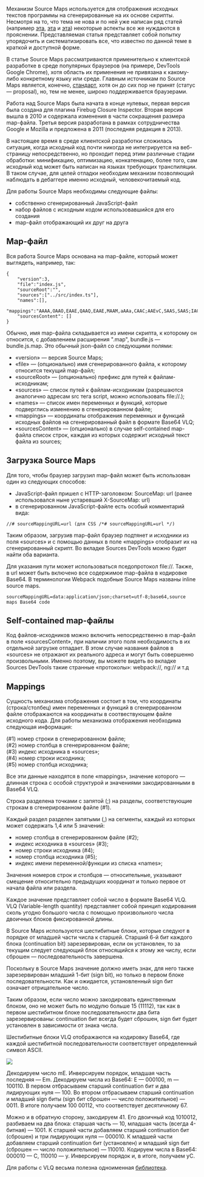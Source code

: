 Механизм Source Maps используется для отображения исходных текстов программы на сгенерированные на их основе скрипты. Несмотря на то, что тема не нова и по ней уже написан ряд статей (например [эта](https://medium.com/@trungutt/yet-another-explanation-on-sourcemap-669797e418ce), [эта](https://www.html5rocks.com/en/tutorials/developertools/sourcemaps/) и [эта](https://www.bugsnag.com/blog/source-maps)) некоторые аспекты все же нуждаются в прояснении. Представляемая статья представляет собой попытку упорядочить и систематизировать все, что известно по данной теме в краткой и доступной форме.  
  
В статье Source Maps рассматриваются применительно к клиентской разработке в среде популярных браузеров (на примере, DevTools Google Chrome), хотя область их применения не привязана к какому-либо конкретному языку или среде. Главным источникам по Source Maps является, конечно, [стандарт](https://sourcemaps.info/spec.html), хотя он до сих пор не принят (статус — proposal), но, тем не менее, широко поддерживается браузерами.  
  
Работа над Source Maps была начата в конце нулевых, первая версия была создана для плагина Firebug Closure Inspector. Вторая версия вышла в 2010 и содержала изменения в части сокращения размера map-файла. Третья версия разработана в рамках сотрудничества Google и Mozilla и предложена в 2011 (последняя редакция в 2013).  
  
В настоящее время в среде клиентской разработки сложилась ситуация, когда исходный код почти никогда не интегрируется на веб-страницу непосредственно, но проходит перед этим различные стадии обработки: минификацию, оптимизацию, конкатенацию, более того, сам исходный код может быть написан на языках требующих транспиляции. В таком случае, для целей отладки необходим механизм позволяющий наблюдать в дебаггере именно исходный, человекочитаемый код.  
  
Для работы Source Maps необходимы следующие файлы:  
  
-   собственно сгенерированный JavaScript-файл
-   набор файлов с исходным кодом использовавшийся для его создания
-   map-файл отображающий их друг на друга
  
## Map-файл
  
Вся работа Source Maps основана на map-файле, который может выглядеть, например, так:  

```
{
    "version":3,
    "file":"index.js",
    "sourceRoot":"",
    "sources":["../src/index.ts"],
    "names":[],
    "mappings":"AAAA,OAAO,EAAE,QAAQ,EAAE,MAAM,aAAa,CAAC;AAEvC,SAAS,SAAS;IACd,MAAM,OAAO,GAAG,QAAQ,CAAC,aAAa,CAAC,KAAK,CAAC,CAAC;",
    "sourcesContent": []
}
```

  
Обычно, имя map-файла складывается из имени скрипта, к которому он относится, с добавлением расширения ".map", bundle.js — bundle.js.map. Это обычный json-файл со следующими полями:  
  

-   «version» — версия Source Maps;
-   «file» — (опционально) имя сгенерированного файла, к которому относится текущий map-файл;
-   «sourceRoot» — (опционально) префикс для путей к файлам-исходникам;
-   «sources» — список путей к файлам-исходникам (разрешаются аналогично адресам src тега script, можно использовать file://.);
-   «names» — список имен переменных и функций, которые подверглись изменению в сгенерированном файле;
-   «mappings» — координаты отображения переменных и функций исходных файлов на сгенерированный файл в формате Base64 VLQ;
-   «sourcesContent» — (опционально) в случае self-contained map-файла список строк, каждая из которых содержит исходный текст файла из sources;

## Загрузка Source Maps

Для того, чтобы браузер загрузил map-файл может быть использован один из следующих способов:  

-   JavaScript-файл пришел с HTTP-заголовком: SourceMap: url (ранее использовался ныне устаревший X-SourceMap: url)
-   в сгенерированном JavaScript-файле есть особый комментарий вида:

```
//# sourceMappingURL=url (для CSS /*# sourceMappingURL=url */)
```
Таким образом, загрузив map-файл браузер подтянет и исходники из поля «sources» и с помощью данных в поле «mappings» отобразит их на сгенерированный скрипт. Во вкладке Sources DevTools можно будет найти оба варианта.  
  
Для указания пути может использоваться пседопротокол file://. Также, в url может быть включено все содержимое map-файла в кодировке Base64. В терминологии Webpack подобные Source Maps названы inline source maps.  


```
sourceMappingURL=data:application/json;charset=utf-8;base64,source maps Base64 code
```

## Self-contained map-файлы

  
Код файлов-исходников можно включить непосредственно в map-файл в поле «sourcesContent», при наличии этого поля необходимость в их отдельной загрузке отпадает. В этом случае названия файлов в «sources» не отражают их реального адреса и могут быть совершенно произвольными. Именно поэтому, вы можете видеть во вкладке Sources DevTools такие странные «протоколы»: webpack://, ng:// и т.д  
  

## Mappings

  
Сущность механизма отображения состоит в том, что координаты (строка/столбец) имен переменных и функций в сгенерированном файле отображаются на координаты в соотвествующем файле исходного кода. Для работы механизма отображения необходима следующая информация:  
  
(#1) номер строки в сгенерированном файле;  
(#2) номер столбца в сгенерированном файле;  
(#3) индекс исходника в «sources»;  
(#4) номер строки исходника;  
(#5) номер столбца исходника;  
  
Все эти данные находятся в поле «mappings», значение которого — длинная строка с особой структурой и значениями закодированными в Base64 VLQ.  
  
Строка разделена точками с запятой (;) на разделы, соответствующие строкам в сгенерированном файле (#1).  
  
Каждый раздел разделен запятыми (,) на сегменты, каждый из которых может содержать 1,4 или 5 значений:  

-   номер столбца в сгенерированном файле (#2);
-   индекс исходника в «sources» (#3);
-   номер строки исходника (#4);
-   номер столбца исходника (#5);
-   индекс имени переменной/функции из списка «names»;

Значения номеров строк и столбцов — относительные, указывают смещение относительно предыдущих координат и только первое от начала файла или раздела.  
  
Каждое значение представляет собой число в формате Base64 VLQ. VLQ (Variable-length quantity) представляет собой принцип кодирования сколь угодно большого числа с помощью произвольного числа двоичных блоков фиксированной длины.  
  
В Source Maps используются шестибитные блоки, которые следуют в порядке от младшей части числа к старшей. Старший 6-й бит каждого блока (continuation bit) зарезервирован, если он установлен, то за текущим следует следующий блок относящийся к этому же числу, если сброшен — последовательность завершена.  
  
Поскольку в Source Maps значение должно иметь знак, для него также зарезервирован младший 1-бит (sign bit), но только в первом блоке последовательности. Как и ожидается, установленный sign бит означает отрицательное число.  
  
Таким образом, если число можно закодировать единственным блоком, оно не может быть по модулю больше 15 (11112), так как в первом шестибитном блоке последовательности два бита зарезервированы: continuation бит всегда будет сброшен, sign бит будет установлен в зависимости от знака числа.  
  
Шестибитные блоки VLQ отображаются на кодировку Base64, где каждой шестибитной последовательности соответствует определенный символ ASCII.  
  
![](https://habrastorage.org/r/w1560/webt/hu/2g/wy/hu2gwyeavv5pu9gsxibohury_cs.png)  
  
Декодируем число mE. Инверсируем порядок, младшая часть последняя — Em. Декодируем числа из Base64: E — 000100, m — 100110. В первом отбрасываем старший continuation бит и два лидирующих нуля — 100. Во втором отбрасываем старший continuation и младший sign биты (sign бит сброшен — число положительное) — 0011. В итоге получаем 100 00112, что соответствует десятичному 67.  
  
Можно и в обратную сторону, закодируем 41. Его двоичный код 1010012, разбиваем на два блока: старшая часть — 10, младшая часть (всегда 4-битная) — 1001. К старшей части добавляем старший continuation бит (сброшен) и три лидирующих нуля — 000010. К младшей части добавляем старший continuation бит (установлен) и младший sign бит (сброшен — число положительное) — 110010. Кодируем числа в Base64: 000010 — C, 110010 — y. Инверсируем порядок и, в итоге, получаем yC.  
  
Для работы с VLQ весьма полезна одноименная [библиотека](https://github.com/Rich-Harris/vlq).